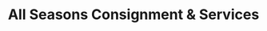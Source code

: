 ---
title: "All Seasons Consignment & Services"
url: /north-hampton/all-seasons-consignment-and-services/
shop: charity
---